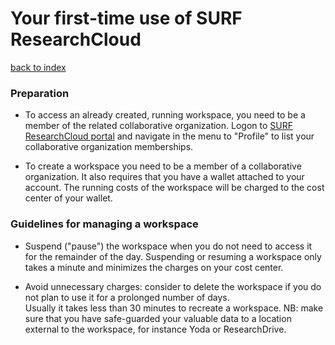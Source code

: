 # Your first-time use of SURF ResearchCloud
[back to index](../primer-for-users.md)

### Preparation
- To access an already created, running workspace, 
you need to be a member of the related collaborative organization.
Logon to [SURF ResearchCloud portal](https://portal.live.surfresearchcloud.nl/) 
and navigate in the menu to "Profile" to list your collaborative organization
memberships. 

- To create a workspace you need to be a member of a collaborative
organization. It also requires that you have a wallet attached
to your account. The running costs of the workspace will be charged
to the cost center of your wallet.

### Guidelines for managing a workspace
- Suspend ("pause") the workspace when you do not need to access it for
the remainder of the day. Suspending or resuming a workspace 
only takes a minute and minimizes the charges on your cost center.

- Avoid unnecessary charges: consider to delete the workspace 
if you do not plan to use it for a prolonged number of days.  
Usually it takes less than 30 minutes to recreate a workspace.
NB: make sure that you have safe-guarded your valuable data to a location
external to the workspace, for instance Yoda or ResearchDrive.  

  

